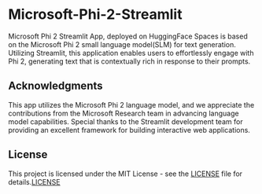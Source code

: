 # Microsoft-Phi-2-Streamlit

Microsoft Phi 2 Streamlit App, deployed on HuggingFace Spaces is based on the Microsoft Phi 2 small language model(SLM) for text generation. Utilizing Streamlit, this application enables users to effortlessly engage with Phi 2, generating text that is contextually rich in response to their prompts.

## Acknowledgments

This app utilizes the Microsoft Phi 2 language model, and we appreciate the contributions from the Microsoft Research team in advancing language model capabilities. Special thanks to the Streamlit development team for providing an excellent framework for building interactive web applications.

## License

This project is licensed under the MIT License - see the [LICENSE](LICENSE) file for details.[LICENSE](LICENSE)

